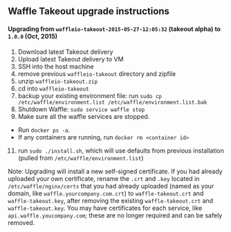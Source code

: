 ## Waffle Takeout upgrade instructions

#### Upgrading from `waffleio-takeout-2015-05-27-12:05:32` (takeout alpha) to `1.0.0` (Oct, 2015)

1. Download latest Takeout delivery
2. Upload latest Takeout delivery to VM
3. SSH into the host machine
4. remove previous `waffleio-takeout` directory and zipfile
5. unzip `waffleio-takeout.zip`
6. cd into `waffleio-takeout`
7. backup your existing environment file: run `sudo cp /etc/waffle/environment.list /etc/waffle/environment.list.bak`
9. Shutdown Waffle: `sudo service waffle stop`
10. Make sure all the waffle services are stopped. 
  - Run `docker ps -a`.
  - If any containers are running, run `docker rm <container id>`
11. run `sudo ./install.sh`, which will use defaults from previous installation (pulled from `/etc/waffle/environment.list`)

Note: Upgrading will install a new self-signed certificate. If you had already uploaded your own certificate, rename the `.crt` and `.key` located in `/etc/waffle/nginx/certs` that you had already uploaded (named as your domain, like `waffle.yourcompany.com.crt`) to `waffle-takeout.crt` and `waffle-takeout.key`, after removing the existing `waffle-takeout.crt` and `waffle-takeout.key`. You may have certificates for each service, like `api.waffle.youcompany.com`; these are no longer required and can be safely removed.
